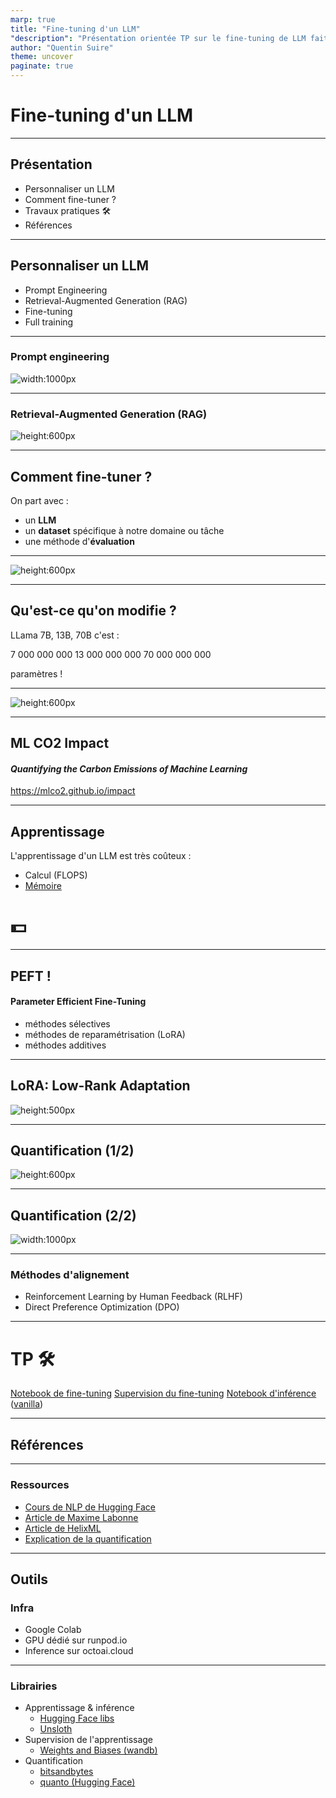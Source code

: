 ```yaml
---
marp: true
title: "Fine-tuning d'un LLM"
"description": "Présentation orientée TP sur le fine-tuning de LLM faite pour le meetup Dat'apéro à Angers le 21/03/2024"
author: "Quentin Suire"
theme: uncover
paginate: true
---
```


<style>
section::after {
  content: attr(data-marpit-pagination) '/' attr(data-marpit-pagination-total);
}
</style>

# Fine-tuning d'un LLM

---

## Présentation

- Personnaliser un LLM
- Comment fine-tuner ?
- Travaux pratiques 🛠
- Références

---

## Personnaliser un LLM

- Prompt Engineering
- Retrieval-Augmented Generation (RAG)
- Fine-tuning
- Full training

<!-- Utiliser un RAG est très efficace. -->

<!-- Le fine-tuning n'est pas souvent la solution. -->
<!-- https://www.tidepool.so/blog/why-you-probably-dont-need-to-fine-tune-an-llm -->

---

### Prompt engineering

![width:1000px](assets/prompt-eng.png)

---

### Retrieval-Augmented Generation (RAG)

![height:600px](assets/rag-aws.jpg)

---

## Comment fine-tuner ?

On part avec :
- un **LLM**
- un **dataset** spécifique à notre domaine ou tâche
- une méthode d'**évaluation**

---

![height:600px](assets/ModalNet-21.png)

<!-- https://arxiv.org/abs/1706.03762 -->

---

## Qu'est-ce qu'on modifie ?

LLama 7B, 13B, 70B c'est :

7 000 000 000
13 000 000 000
70 000 000 000

paramètres !

---

![height:600px](assets/epoch-ml-trends.png)

<!-- Epoch, ‘Parameter, Compute and Data Trends in Machine Learning’. Published online at epochai.org. Retrieved from: https://epochai.org/data/epochdb/visualization -->

---

## ML CO2 Impact
#### *Quantifying the Carbon Emissions of Machine Learning*

https://mlco2.github.io/impact

---

## Apprentissage

L'apprentissage d'un LLM est très coûteux :
- Calcul (FLOPS)
- [Mémoire](https://huggingface.co/spaces/hf-accelerate/model-memory-usage)

# :dollar:

---

## PEFT !

#### Parameter Efficient Fine-Tuning
- méthodes sélectives
- méthodes de reparamétrisation (LoRA)
- méthodes additives

---

## LoRA: Low-Rank Adaptation

![height:500px](assets/lora.jpg)

---

## Quantification (1/2)

![height:600px](assets/tf32-Mantissa-chart-hi-res-FINAL.png)

<!-- https://blogs.nvidia.com/blog/tensorfloat-32-precision-format/ -->

---

## Quantification (2/2)

![width:1000px](assets/quant_asym.png)

<!-- https://intellabs.github.io/distiller/algo_quantization.html -->

---

### Méthodes d'alignement

- Reinforcement Learning by Human Feedback (RLHF)
- Direct Preference Optimization (DPO)

---

# TP 🛠

[Notebook de fine-tuning](https://github.com/kuhess/datapero-finetuning-llm/blob/main/notebooks/finetuning_metropole.ipynb)
[Supervision du fine-tuning](https://wandb.ai/qsuire/sft-hermes-2-pro-mistral-7b-metropole)
[Notebook d'inférence](https://github.com/kuhess/datapero-finetuning-llm/blob/main/notebooks/inference_metropole.ipynb) ([vanilla](https://github.com/kuhess/datapero-finetuning-llm/blob/main/notebooks/inference_vanilla.ipynb))
<!-- Générateur de données -->

---

## Références

---

### Ressources

- [Cours de NLP de Hugging Face](https://huggingface.co/learn/nlp-course/chapter3/1)
- [Article de Maxime Labonne](https://mlabonne.github.io/blog/posts/Fine_Tune_Your_Own_Llama_2_Model_in_a_Colab_Notebook.html)
- [Article de HelixML](https://helixml.substack.com/p/how-we-got-fine-tuning-mistral-7b)
- [Explication de la quantification](https://huggingface.co/blog/hf-bitsandbytes-integration)

---

## Outils

### Infra
- Google Colab
- GPU dédié sur runpod.io
- Inference sur octoai.cloud

---

### Librairies

- Apprentissage & inférence
  - [Hugging Face libs](https://github.com/huggingface)
  - [Unsloth](https://github.com/unslothai/unsloth)
- Supervision de l'apprentissage
  - [Weights and Biases (wandb)](https://wandb.ai/capecape/alpaca_ft/reports/How-to-Fine-tune-an-LLM-Part-3-The-HuggingFace-Trainer--Vmlldzo1OTEyNjMy)
- Quantification
  - [bitsandbytes](https://github.com/TimDettmers/bitsandbytes)
  - [quanto (Hugging Face)](https://github.com/huggingface/quanto)
